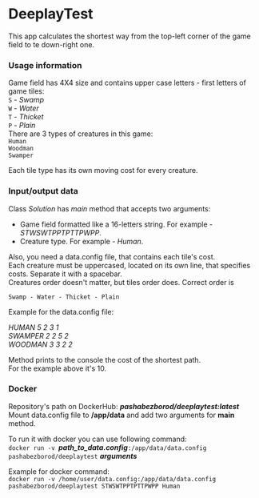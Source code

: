 # DeeplayTest
This app calculates the shortest way from the top-left corner of the game field to te down-right one.  
### Usage information
Game field has 4X4 size and contains upper case letters - first letters of game tiles:  
`S` - *Swamp*  
`W` - *Water*  
`T` - *Thicket*  
`P` - *Plain*  
There are 3 types of creatures in this game:  
`Human`  
`Woodman`  
`Swamper`  

Each tile type has its own moving cost for every creature.
### Input/output data
Class _Solution_ has _main_ method that accepts two arguments:  
- Game field formatted like a 16-letters string. For example - _STWSWTPPTPTTPWPP_.  
- Creature type. For example - _Human_.  

Also, you need a data.config file, that contains each tile's cost.  
Each creature must be uppercased, located on its own line, that specifies costs. Separate it with a spacebar.  
Creatures order doesn't matter, but tiles order does. Correct order is  

`Swamp - Water - Thicket - Plain`  

Example for the data.config file:  

_HUMAN 5 2 3 1  
SWAMPER 2 2 5 2  
WOODMAN 3 3 2 2_

Method prints to the console the cost of the shortest path.  
For the example above it's 10.
### Docker
Repository's path on DockerHub: ***pashabezborod/deeplaytest:latest***  
Mount data.config file to **/app/data** and add two arguments for **main** method.

To run it with docker you can use following command:  
`docker run -v `***path_to_data.config***`:/app/data/data.config pashabezborod/deeplaytest` ***arguments***  

Example for docker command:  
`docker run -v /home/user/data.config:/app/data/data.config pashabezborod/deeplaytest STWSWTPPTPTTPWPP Human`